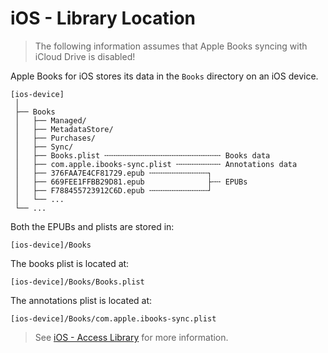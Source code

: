 # iOS - Library Location

> <i class="fa fa-exclamation-circle"></i> The following information assumes that Apple Books
> syncing with iCloud Drive is disabled!

Apple Books for iOS stores its data in the `Books` directory on an iOS device.

```plaintext
[ios-device]
 │
 ├── Books
 │   ├── Managed/
 │   ├── MetadataStore/
 │   ├── Purchases/
 │   ├── Sync/
 │   ├── Books.plist ╌╌╌╌╌╌╌╌╌╌╌╌╌╌╌╌╌╌╌╌╌╌╌╌╌╌ Books data
 │   ├── com.apple.ibooks-sync.plist ╌╌╌╌╌╌╌╌╌╌ Annotations data
 │   ├── 376FAA7E4CF81729.epub ╌╌╌╌╌╌╌╌╌╌╌╌╌┐
 │   ├── 669FEE1FFBB29D81.epub              ├╌╌ EPUBs
 │   ├── F788455723912C6D.epub ╌╌╌╌╌╌╌╌╌╌╌╌╌┘
 │   └── ...
 └── ...
```

Both the EPUBs and plists are stored in:

<!-- TODO: Where do PDFs and Audiobooks sit? -->

```plaintext
[ios-device]/Books
```

The books plist is located at:

```plaintext
[ios-device]/Books/Books.plist
```

The annotations plist is located at:

```plaintext
[ios-device]/Books/com.apple.ibooks-sync.plist
```

> <i class="fa fa-info-circle"></i> See [iOS - Access Library][ios-access-library] for more
> information.

[ios-access-library]: /apple-books/ios/access-library.md
